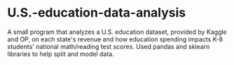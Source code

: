 # U.S.-education-data-analysis
A small program that analyzes a U.S. education dataset, provided by Kaggle and OP, on each state's revenue and how education spending impacts K-8 students' national math/reading test scores. Used pandas and sklearn libraries to help split and model data.
